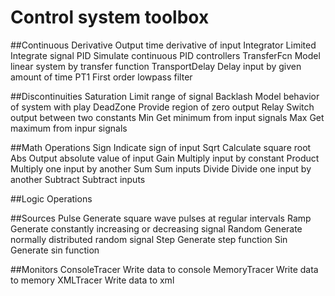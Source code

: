 <!-- the line below needs to be an empty line C: (its because kramdown isnt
     that smart and dearly wants an empty line before a heading to be able to
     display it as such, e.g. website) -->

# Control system toolbox

##Continuous
Derivative      Output time derivative of input
Integrator      Limited  Integrate signal
PID             Simulate continuous PID controllers
TransferFcn     Model linear system by transfer function
TransportDelay  Delay input by given amount of time
PT1             First order lowpass filter

##Discontinuities
Saturation Limit range of signal
Backlash   Model behavior of system with play
DeadZone   Provide region of zero output
Relay      Switch output between two constants
Min        Get minimum from input signals
Max        Get maximum from inpur signals

##Math Operations
Sign     Indicate sign of input
Sqrt     Calculate square root
Abs      Output absolute value of input
Gain     Multiply input by constant
Product  Multiply one input by another
Sum      Sum inputs
Divide   Divide one input by another
Subtract Subtract inputs

##Logic Operations

##Sources
Pulse   Generate square wave pulses at regular intervals
Ramp    Generate constantly increasing or decreasing signal
Random  Generate normally distributed random signal
Step    Generate step function
Sin     Generate sin function

##Monitors
ConsoleTracer   Write data to console
MemoryTracer    Write data to memory
XMLTracer       Write data to xml

